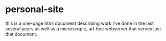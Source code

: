 # personal-site
this is a one-page html document describing work I've done in the last several years as well as a microscopic, ad-hoc webserver that serves just that document.
